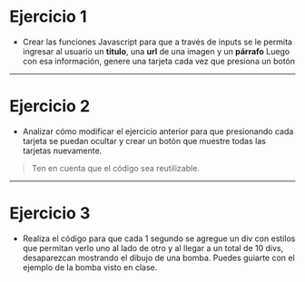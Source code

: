 # Ejercicio 1
- Crear las funciones Javascript para que a través de inputs se le permita ingresar al usuario un **titulo**, una **url** de una imagen y un **párrafo** 
 Luego con esa información, genere una tarjeta cada vez que presiona un botón

---
# Ejercicio 2
- Analizar cómo modificar el ejercicio anterior para que presionando cada tarjeta se puedan ocultar y crear un botón que muestre todas las tarjetas nuevamente. 
> Ten en cuenta que el código sea reutilizable.

---
# Ejercicio 3
- Realiza el código para que cada 1 segundo se agregue un div con estilos que permitan verlo uno al lado de otro y al llegar a un total de 10 divs, desaparezcan mostrando el dibujo de una bomba.
Puedes guiarte con el ejemplo de la bomba visto en clase.